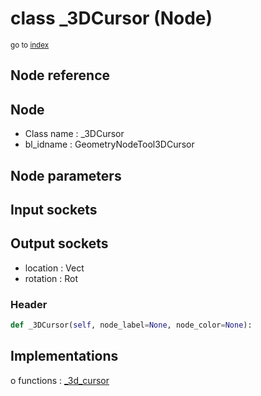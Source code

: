 # class _3DCursor (Node)

<sub>go to [index](/docs/index.md)</sub>

## Node reference

Node
----
 - Class name : _3DCursor
 - bl_idname : GeometryNodeTool3DCursor

Node parameters
---------------

Input sockets
-------------

Output sockets
--------------
 - location : Vect
 - rotation : Rot

### Header

``` python
def _3DCursor(self, node_label=None, node_color=None):
```

## Implementations

o functions : [_3d_cursor](#_3d_cursor)

